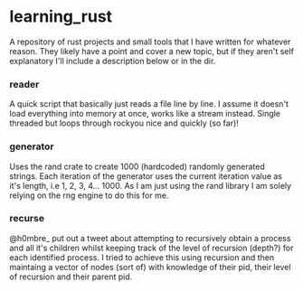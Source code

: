 # learning_rust

A repository of rust projects and small tools that I have written for whatever reason. They likely have a point and cover a new topic, but if they aren't self explanatory I'll include a description below or in the dir.

### reader
A quick script that basically just reads a file line by line. I assume it doesn't load everything into memory at once, works like a stream instead. Single threaded but loops through rockyou nice and quickly (so far)!

### generator
Uses the rand crate to create 1000 (hardcoded) randomly generated strings. Each iteration of the generator uses the current iteration value as it's length, i.e 1, 2, 3, 4... 1000. As I am just using the rand library I am solely relying on the rng engine to do this for me.

### recurse
@h0mbre_ put out a tweet about attempting to recursively obtain a process and all it's children whilst keeping track of the level of recursion (depth?) for each identified process. I tried to achieve this using recursion and then maintaing a vector of nodes (sort of) with knowledge of their pid, their level of recursion and their parent pid. 
